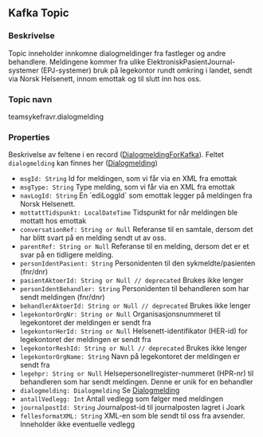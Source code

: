 ## Kafka Topic

### Beskrivelse
Topic inneholder innkomne dialogmeldinger fra fastleger og andre behandlere. Meldingene kommer fra ulike ElektroniskPasientJournal-systemer (EPJ-systemer) bruk på legekontor rundt omkring i landet, sendt via Norsk Helsenett, innom emottak og til slutt inn hos oss.

### Topic navn
teamsykefravr.dialogmelding

### Properties

Beskrivelse av feltene i en record ([DialogmeldingForKafka](../../src/main/kotlin/no/nav/syfo/kafka/DialogmeldingForKafka.kt)).
Feltet `dialogmelding` kan finnes her ([Dialogmelding](../../src/main/kotlin/no/nav/syfo/model/Dialogmelding.kt))

* `msgId: String` Id for meldingen, som vi får via en XML fra emottak
* `msgType: String` Type melding, som vi får via en XML fra emottak
* `navLogId: String` En ´ediLoggId´ som emottak legger på meldingen fra Norsk Helsenett.
* `mottattTidspunkt: LocalDateTime` Tidspunkt for når meldingen ble mottatt hos emottak
* `conversationRef: String or Null` Referanse til en samtale, dersom det har blitt svart på en melding sendt ut av oss.
* `parentRef: String or Null` Referanse til en melding, dersom det er et svar på en tidligere melding.
* `personIdentPasient: String` Personidenten til den sykmeldte/pasienten (fnr/dnr)
* `pasientAktoerId: String or Null // deprecated` Brukes ikke lenger
* `personIdentBehandler: String` Personidenten til behandleren som har sendt meldingen (fnr/dnr)
* `behandlerAktoerId: String or Null // deprecated` Brukes ikke lenger
* `legekontorOrgNr: String or Null` Organisasjonsnummeret til legekontoret der meldingen er sendt fra
* `legekontorHerId: String or Null` Helsenett-identifikator (HER-id) for legekontoret der meldingen er sendt fra
* `legekontorReshId: String or Null // deprecated` Brukes ikke lenger
* `legekontorOrgName: String` Navn på legekontoret der meldingen er sendt fra
* `legehpr: String or Null` Helsepersonellregister-nummeret (HPR-nr) til behandleren som har sendt meldingen. Denne er unik for en behandler
* `dialogmelding: Dialogmelding` Se [Dialogmelding](../../src/main/kotlin/no/nav/syfo/model/Dialogmelding.kt)
* `antallVedlegg: Int` Antall vedlegg som følger med meldingen
* `journalpostId: String` Journalpost-id til journalposten lagret i Joark
* `fellesformatXML: String` XML-en som ble sendt til oss fra avsender. Inneholder ikke eventuelle vedlegg